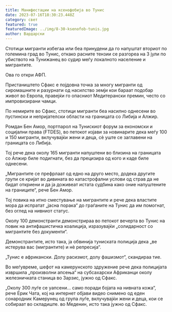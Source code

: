 ```yaml
---
title: Манифестации на ксенофобија во Тунис
date: 2023-07-16T18:30:23.448Z
category: свет
featured: true
featuredImage: ../img/8-30-ksenofob-tunis.jpg
author: Вардарски
---
```

Стотици мигранти избегаа или беа принудени да го напуштат вториот по големина град во Тунис, откако расните тензии се разгореа на 3 јули по убиството на Тунижанец во судир меѓу локалното население и мигрантите.

Ова го откри АФП.

Пристаништето Сфакс е појдовна точка за многу мигранти од сиромашните и разурнати од насилство земји кои бараат подобар живот во Европа, правејќи го опасниот Медитерански премин, често со импровизирани чамци.

По немирите во Сфакс, стотици мигранти беа насилно однесени во пустински и непријателски области на границата со Либија и Алжир.

Ромдан Бен Амор, портпарол на Тунискиот форум за економски и социјални права (FTDES), во петокот изјави за новинарите дека меѓу 100 и 150 мигранти, вклучувајќи жени и деца, сè уште се заглавени на границата со Либија.

Тој рече дека околу 165 мигранти напуштени во близина на границата со Алжир биле подигнати, без да прецизира од кого и каде биле однесени.

„Мигрантите се префрлаат од едно на друго место, додека другите групи се кријат во дивината во катастрофални услови од страв да не бидат откриени и да ја доживеат истата судбина како оние напуштените на границите“, рече Бен Амор.

Тој повика на итно сместување на мигрантите и рече дека властите мора да испратат „јасна порака“ до граѓаните на Тунис да им помогнат, без оглед на нивниот статус.

Околу 100 демонстранти демонстрираа во петокот вечерта во Тунис на повик на антифашистичка коалиција, изразувајќи „солидарност со мигрантите без документи“.

Демонстрантите, исто така, ја обвинија туниската полиција дека „ве истерува вас (мигрантите) и нè репресија“.

„Тунис е африкански. Долу расизмот, долу фашизмот“, скандираа тие.

Во меѓувреме, шефот на камерунското здружение рече дека полицијата извршила „произволни апсења“ на субсахарски Африканци околу железничката станица во Зарзис, јужно од Сфакс.

„Околу 300 луѓе се уапсени... само поради бојата на нивната кожа“, рече Ерик Чата, кој на интернет објави видео снимено од еден сонародник Камерунец од група луѓе, вклучувајќи жени и деца, кои се собираат во складиште. во Меденин, исто така јужно од Сфакс.